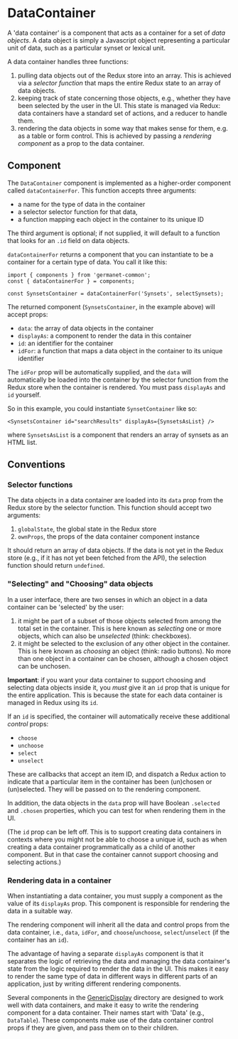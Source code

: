 # DataContainer

A 'data container' is a component that acts as a container for a set
of *data objects*.  A data object is simply a Javascript object
representing a particular unit of data, such as a particular synset or
lexical unit.

A data container handles three functions:

  1. pulling data objects out of the Redux store into an array. This
     is achieved via a *selector function* that maps the entire Redux
     state to an array of data objects.
  2. keeping track of state concerning those objects, e.g., whether
     they have been selected by the user in the UI.  This state is
     managed via Redux: data containers have a standard set of
     actions, and a reducer to handle them.
  3. rendering the data objects in some way that makes sense for them,
     e.g. as a table or form control.  This is achieved by passing a
     *rendering component* as a prop to the data container.

## Component

The `DataContainer` component is implemented as a higher-order
component called `dataContainerFor`.  This function accepts three
arguments:

  - a name for the type of data in the container
  - a selector selector function for that data, 
  - a function mapping each object in the container to its unique ID
  
The third argument is optional; if not supplied, it will default to a
function that looks for an `.id` field on data objects.

`dataContainerFor` returns a component that you can instantiate to be
a container for a certain type of data.  You call it like this:

```
import { components } from 'germanet-common';
const { dataContainerFor } = components;

const SynsetsContainer = dataContainerFor('Synsets', selectSynsets);
```

The returned component (`SynsetsContainer`, in the example above) will accept props:

  - `data`: the array of data objects in the container
  - `displayAs`: a component to render the data in this container
  - `id`: an identifier for the container
  - `idFor`: a function that maps a data object in the container to
    its unique identifier
  
The `idFor` prop will be automatically supplied, and the `data` will
automatically be loaded into the container by the selector function
from the Redux store when the container is rendered.  You must pass
`displayAs` and `id` yourself.

So in this example, you could instantiate `SynsetContainer` like so:

``` 
<SynsetsContainer id="searchResults" displayAs={SynsetsAsList} />
``` 

where `SynsetsAsList` is a component that renders an array of
synsets as an HTML list.

## Conventions

### Selector functions

The data objects in a data container are loaded into its `data` prop
from the Redux store by the selector function.  This function should
accept two arguments:

  1. `globalState`, the global state in the Redux store
  2. `ownProps`, the props of the data container component instance
  
It should return an array of data objects.  If the data is not yet in
the Redux store (e.g., if it has not yet been fetched from the API),
the selection function should return `undefined`.

### "Selecting" and "Choosing" data objects

In a user interface, there are two senses in which an object in a
data container can be 'selected' by the user:
  
  1. it might be part of a subset of those objects selected from among
     the total set in the container. This is here known as *selecting*
     one or more objects, which can also be *unselected* (think:
     checkboxes).
  2. it might be selected to the exclusion of any other object in the
     container. This is here known as *choosing* an object (think:
     radio buttons).  No more than one object in a container can be
     chosen, although a chosen object can be unchosen.
 
**Important**: if you want your data container to support choosing and
selecting data objects inside it, you *must* give it an `id` prop that
is unique for the entire application.  This is because the state for
each data container is managed in Redux using its `id`.

If an `id` is specified, the container will automatically receive
these additional *control* props:

  - `choose`
  - `unchoose`
  - `select`
  - `unselect`

These are callbacks that accept an item ID, and dispatch a Redux action to
indicate that a particular item in the container has been (un)chosen
or (un)selected.  They will be passed on to the rendering component.

In addition, the data objects in the `data` prop will have Boolean
`.selected` and `.chosen` properties, which you can test for when
rendering them in the UI.

(The `id` prop can be left off.  This is to support creating data
containers in contexts where you might not be able to choose a unique
id, such as when creating a data container programmatically as a child
of another component.  But in that case the container cannot support
choosing and selecting actions.)

### Rendering data in a container 

When instantiating a data container, you must supply a component as
the value of its `displayAs` prop.  This component is responsible for
rendering the data in a suitable way.

The rendering component will inherit all the data and control props
from the data container, i.e., `data`, `idFor`, and
`choose`/`unchoose`, `select`/`unselect` (if the container has an
`id`).

The advantage of having a separate `displayAs` component is that it
separates the logic of retrieving the data and managing the data
container's state from the logic required to render the data in the
UI.  This makes it easy to render the same type of data in different
ways in different parts of an application, just by writing different
rendering components.

Several components in the [GenericDisplay](../GenericDisplay)
directory are designed to work well with data containers, and make it
easy to write the rendering component for a data container.  Their
names start with 'Data' (e.g., `DataTable`).  These components make
use of the data container control props if they are given, and pass
them on to their children.
